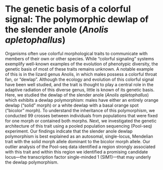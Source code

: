 # The genetic basis of a colorful signal: The polymorphic dewlap of the slender anole (_Anolis apletophallus_)

Organisms often use colorful morphological traits to communicate with members of their own or other species. While “colorful signaling” systems exemplify well-known examples of the evolution of phenotypic diversity, the genetic basis of most of these traits remains unknown. A notable example of this is in the lizard genus Anolis, in which males possess a colorful throat fan, or “dewlap”. Although the ecology and evolution of this colorful signal have been well studied, and the trait is thought to play a central role in the adaptive radiation of this diverse genus, little is known of its genetic basis. Here, we studied the dewlap of the slender anole (_Anolis apletophallus_) which exhibits a dewlap polymorphism: males have either an entirely orange dewlap (“solid” morph) or a white dewlap with a basal orange spot (“bicolor” morph). To understand the inheritance of this polymorphism, we conducted 99 crosses between individuals from populations that were fixed for one morph or contained both morphs. Next, we investigated the genetic architecture of this trait using a pooled population sequencing (Pool-seq) experiment. Our findings indicate that the slender anole dewlap polymorphism is best explained as an autosomal, single-locus, Mendelian trait with the solid morph allele dominant to the bicolor morph allele. Our outlier analysis of the Pool-seq data identified a region strongly associated with this trait and within this region we identified a promising candidate locus—the transcription factor single-minded 1 (SIM1)—that may underly the dewlap polymorphism.

